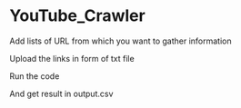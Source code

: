 # YouTube_Crawler
Add lists of URL from which you want to gather information 

Upload the links in form of txt file

Run the code

And get result in output.csv
